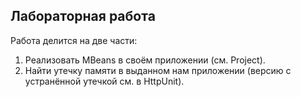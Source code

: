 ## Лабораторная работа

Работа делится на две части:
 1. Реализовать MBeans в своём приложении (см. Project).
 2. Найти утечку памяти в выданном нам приложении (версию с устранённой утечкой см. в HttpUnit).